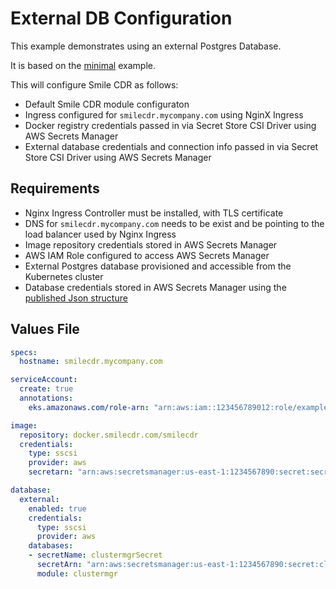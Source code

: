 # External DB Configuration

This example demonstrates using an external Postgres Database.

It is based on the [minimal](minimal.md) example.

This will configure Smile CDR as follows:

* Default Smile CDR module configuraton
* Ingress configured for `smilecdr.mycompany.com` using NginX Ingress
* Docker registry credentials passed in via Secret Store CSI Driver using AWS Secrets Manager
* External database credentials and connection info passed in via Secret Store CSI Driver using AWS Secrets Manager

## Requirements

* Nginx Ingress Controller must be installed, with TLS certificate
* DNS for `smilecdr.mycompany.com` needs to be exist and be pointing to the load balancer used by Nginx Ingress
* Image repository credentials stored in AWS Secrets Manager
* AWS IAM Role configured to access AWS Secrets Manager
* External Postgres database provisioned and accessible from the Kubernetes cluster
* Database credentials stored in AWS Secrets Manager using the [published Json structure](https://docs.aws.amazon.com/secretsmanager/latest/userguide/reference_secret_json_structure.html#reference_secret_json_structure_rds-postgres)

## Values File
```yaml
specs:
  hostname: smilecdr.mycompany.com

serviceAccount:
  create: true
  annotations:
    eks.amazonaws.com/role-arn: "arn:aws:iam::123456789012:role/example-role-name"

image:
  repository: docker.smilecdr.com/smilecdr
  credentials:
    type: sscsi
    provider: aws
    secretarn: "arn:aws:secretsmanager:us-east-1:1234567890:secret:secretname"

database:
  external:
    enabled: true
    credentials:
      type: sscsi
      provider: aws
    databases:
    - secretName: clustermgrSecret
      secretArn: "arn:aws:secretsmanager:us-east-1:1234567890:secret:clustermgrSecret"
      module: clustermgr
```
